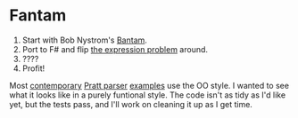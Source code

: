Fantam
======

1. Start with Bob Nystrom's [Bantam](https://github.com/munificent/bantam/).
2. Port to F# and flip [the expression problem](http://c2.com/cgi/wiki?ExpressionProblem) around.
3. ????
4. Profit!

Most [contemporary](http://journal.stuffwithstuff.com/2011/03/19/pratt-parsers-expression-parsing-made-easy/) 
[Pratt parser](http://eli.thegreenplace.net/2010/01/02/top-down-operator-precedence-parsing/) 
[examples](http://javascript.crockford.com/tdop/tdop.html) use the OO style. I wanted to 
see what it looks like in a purely funtional style. The code isn't as tidy as I'd like
yet, but the tests pass, and I'll work on cleaning it up as I get time.